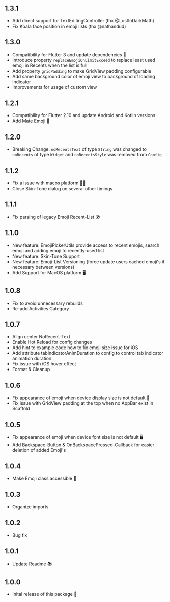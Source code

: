 ## 1.3.1
- Add direct support for TextEditingController (thx @LostInDarkMath)
- Fix Koala face position in emoji lists (thx @nathandud)

## 1.3.0
- Compatibility for Flutter 3 and update dependencies 💙
- Introduce property `replaceEmojiOnLimitExceed` to replace least used emoji in Recents when the list is full
- Add property `gridPadding` to make GridView padding configurable 
- Add same background color of emoji view to background of loading indicator
- Improvements for usage of custom view

## 1.2.1
- Compatibility for Flutter 2.10 and update Android and Kotlin versions
- Add Mate Emoji 🧉

## 1.2.0
- Breaking Change: `noRecentsText` of type `String` was changed to `noRecents` of type `Widget` and `noRecentsStyle` was removed from `Config`

## 1.1.2
- Fix a issue with macos platform 👨‍🔧
- Close Skin-Tone dialog on several other timings

## 1.1.1
* Fix parsing of legacy Emoji Recent-List 😵

## 1.1.0
* New feature: EmojiPickerUtils provide access to recent emojis, search emoji and adding emoji to recently-used list
* New feature: Skin-Tone Support
* New feature: Emoji-List Versioning (force update users cached emoji's if necessary between versions)
* Add Support for MacOS platform 🖥

## 1.0.8

* Fix to avoid unnecessary rebuilds
* Re-add Activities Category 

## 1.0.7

* Align center NoRecent-Text
* Enable Hot Reload for config changes
* Add hint to example code how to fix emoji size issue for iOS
* Add attribute tabIndicatorAnimDuration to config to control tab indicator animation duration
* Fix issue with iOS hover effect
* Format & Cleanup

## 1.0.6

* Fix appearance of emoji when device display size is not default 👀
* Fix issue with GridView padding at the top when no AppBar exist in Scaffold

## 1.0.5

* Fix appearance of emoji when device font size is not default 🖥
* Add Backspace-Button & OnBackspacePressed-Callback for easier deletion of added Emoji's

## 1.0.4

* Make Emoji class accessible 🙌

## 1.0.3

* Organize imports

## 1.0.2

* Bug fix

## 1.0.1

* Update Readme 📚

## 1.0.0

* Inital release of this package 🎉
